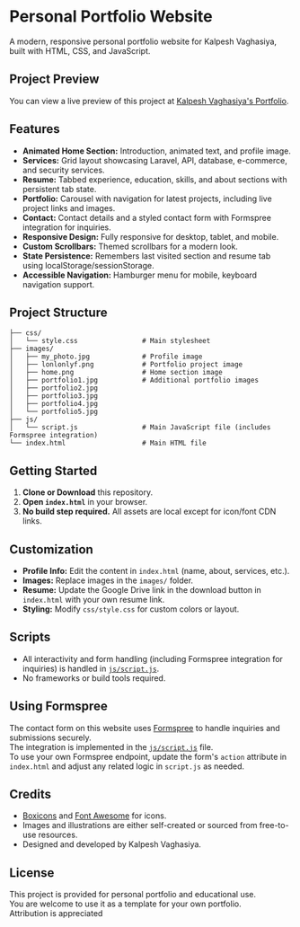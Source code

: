 # Personal Portfolio Website

A modern, responsive personal portfolio website for Kalpesh Vaghasiya, built with HTML, CSS, and JavaScript.

## Project Preview

You can view a live preview of this project at [Kalpesh Vaghasiya's Portfolio](https://kp-portfolio-00.vercel.app/).

## Features

- **Animated Home Section:** Introduction, animated text, and profile image.
- **Services:** Grid layout showcasing Laravel, API, database, e-commerce, and security services.
- **Resume:** Tabbed experience, education, skills, and about sections with persistent tab state.
- **Portfolio:** Carousel with navigation for latest projects, including live project links and images.
- **Contact:** Contact details and a styled contact form with Formspree integration for inquiries.
- **Responsive Design:** Fully responsive for desktop, tablet, and mobile.
- **Custom Scrollbars:** Themed scrollbars for a modern look.
- **State Persistence:** Remembers last visited section and resume tab using localStorage/sessionStorage.
- **Accessible Navigation:** Hamburger menu for mobile, keyboard navigation support.

## Project Structure

```
├── css/
│   └── style.css                # Main stylesheet
├── images/
│   ├── my_photo.jpg             # Profile image
│   ├── lonlonlyf.png            # Portfolio project image
│   ├── home.png                 # Home section image
│   ├── portfolio1.jpg           # Additional portfolio images
│   ├── portfolio2.jpg
│   ├── portfolio3.jpg
│   ├── portfolio4.jpg
│   └── portfolio5.jpg
├── js/
│   └── script.js                # Main JavaScript file (includes Formspree integration)
└── index.html                   # Main HTML file
```

## Getting Started

1. **Clone or Download** this repository.
2. **Open `index.html`** in your browser.
3. **No build step required.** All assets are local except for icon/font CDN links.

## Customization

- **Profile Info:** Edit the content in `index.html` (name, about, services, etc.).
- **Images:** Replace images in the `images/` folder.
- **Resume:** Update the Google Drive link in the download button in `index.html` with your own resume link.
- **Styling:** Modify `css/style.css` for custom colors or layout.

## Scripts

- All interactivity and form handling (including Formspree integration for inquiries) is handled in [`js/script.js`](js/script.js).
- No frameworks or build tools required.

## Using Formspree

The contact form on this website uses [Formspree](https://formspree.io/) to handle inquiries and submissions securely.  
The integration is implemented in the [`js/script.js`](js/script.js) file.  
To use your own Formspree endpoint, update the form's `action` attribute in `index.html` and adjust any related logic in `script.js` as needed.

## Credits

- [Boxicons](https://boxicons.com/) and [Font Awesome](https://fontawesome.com/) for icons.
- Images and illustrations are either self-created or sourced from free-to-use resources.
- Designed and developed by Kalpesh Vaghasiya.

## License

This project is provided for personal portfolio and educational use.  
You are welcome to use it as a template for your own portfolio.  
Attribution is appreciated
